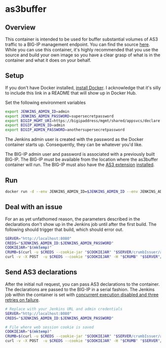 # as3buffer

## Overview
This container is intended to be used for buffer substantial volumes of AS3 traffic to a BIG-IP management endpoint. You can find the source [here](https://github.com/mjmenger/as3buffer). While you can use this container, it's highly recommended that you use the source and build your own image so you have a clear grasp of what is in the container and what it does on your behalf.

## Setup
If you don't have Docker installed, [install Docker](https://docs.docker.com/get-docker/). I acknowledge that it's silly to include this link in a README that will show up in Docker Hub.

Set the following environment variables
```bash
export JENKINS_ADMIN_ID=admin
export JENKINS_ADMIN_PASSWORD=supersecretpassword
export BIGIP_MGMT_URI=https://bigipaddress/mgmt/shared/appsvcs/declare
export BIGIP_ADMIN_ID=admin
export BIGIP_ADMIN_PASSWORD=anothersupersecretpassword
```
The Jenkins admin user is created with the password as the Docker container starts up. Consequently, they can be whatever you'd like.  

The BIG-IP admin user and password is associated with a previously built BIG-IP. The BIG-IP must be available from the location where the as3buffer container will run. The BIG-IP must also have the [AS3 extension](https://clouddocs.f5.com/products/extensions/f5-appsvcs-extension/latest/) [installed](https://clouddocs.f5.com/products/extensions/f5-appsvcs-extension/latest/userguide/installation.html).

## Run
```bash
docker run -d --env JENKINS_ADMIN_ID=$JENKINS_ADMIN_ID --env JENKINS_ADMIN_PASSWORD=$JENKINS_ADMIN_PASSWORD --env BIGIP_MGMT_URI=$BIGIP_MGMT_URI --env BIGIP_ADMIN_ID=$BIGIP_ADMIN_ID --env BIGIP_ADMIN_PASSWORD=$BIGIP_ADMIN_PASSWORD -p 8080:8080 mmenger/as3buffer:latest 
```

## Deal with an issue
For an as yet unfathomed reason, the parameters described in the declarations don't show up in the Jenkins job until after the first build. The following should trigger that build, which should error out.
```bash
SERVER="http://localhost:8080"
CREDS="$JENKINS_ADMIN_ID:$JENKINS_ADMIN_PASSWORD"
COOKIEJAR="$(mktemp)"
CRUMB=$(curl -u $CREDS --cookie-jar "$COOKIEJAR" "$SERVER/crumbIssuer/api/xml?xpath=concat(//crumbRequestField,%22:%22,//crumb)")
curl -v -X POST  -u $CREDS --cookie "$COOKIEJAR" -H "$CRUMB" "$SERVER"/job/testgroovypipeline/build 
```

## Send AS3 declarations 
After the initial null request, you can pass AS3 declarations to the container. The declarations are passed to the BIG-IP in a serial fashion. The Jenkins job within the container is set with [concurrent execution disabled and three retries on failure](https://www.jenkins.io/doc/book/pipeline/syntax/#options).

```bash
# Replace with your Jenkins URL and admin credentials
SERVER="http://localhost:8080"
CREDS="$JENKINS_ADMIN_ID:$JENKINS_ADMIN_PASSWORD"

# File where web session cookie is saved
COOKIEJAR="$(mktemp)"
CRUMB=$(curl -u $CREDS --cookie-jar "$COOKIEJAR" "$SERVER/crumbIssuer/api/xml?xpath=concat(//crumbRequestField,%22:%22,//crumb)")
curl -v -X POST  -u $CREDS --cookie "$COOKIEJAR" -H "$CRUMB" "$SERVER"/job/testgroovypipeline/buildWithParameters  --data "MGMT_URI=https://<BIG-IP address>/mgmt/shared/appsvcs/declare" --data-urlencode "AS3_JSON@sampleas3.json"
```
